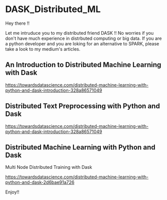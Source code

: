 # DASK_Distributed_ML

Hey there !! 

Let me intruduce you to my distributed friend DASK !! No worries if you don't have much experience in distrbuted computing or big data. If you are a python developer and you are loking for an alternative to SPARK, please take a look to my medium's articles. 

## An Introduction to Distributed Machine Learning with Dask

https://towardsdatascience.com/distributed-machine-learning-with-python-and-dask-introduction-328a86571049

## Distributed Text Preprocessing with Python and Dask

https://towardsdatascience.com/distributed-machine-learning-with-python-and-dask-introduction-328a86571049

## Distributed Machine Learning with Python and Dask

Multi Node Distributed Training with Dask

https://towardsdatascience.com/distributed-machine-learning-with-python-and-dask-2d6bae91a726

Enjoy!!
